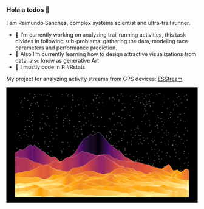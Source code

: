 ### Hola a todos 👋

I am Raimundo Sanchez, complex systems scientist and ultra-trail runner.

- 🔭 I’m currently working on analyzing trail running activities, this task divides in following sub-problems: gathering the data, modeling race parameters and performance prediction. 
- 🌱 Also I’m currently learning how to design attractive visualizations from data, also know as generative Art
- 👯 I mostly code in R #Rstats

My project for analyzing activity streams from GPS devices: [ESStream](https://github.com/raimun2/ESStream)

![](https://github.com/raimun2/generativeArt/raw/main/1.ridges_streams/montanas1.png)

